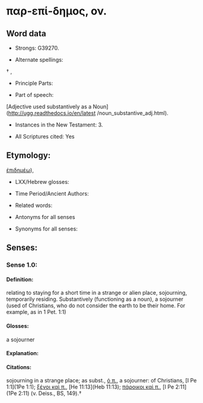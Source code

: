 # παρ-επί-δημος, ον.

<!-- Status: S2=NeedsReview -->
<!-- Lexica used for edits: BDAG, LN, FFM, A-S -->

## Word data

* Strongs: G39270.

* Alternate spellings:

† , 

* Principle Parts: 


* Part of speech: 

[Adjective used substantively as a Noun](http://ugg.readthedocs.io/en/latest
/noun_substantive_adj.html).

* Instances in the New Testament: 3.

* All Scriptures cited: Yes

## Etymology: 

[ἐπιδημέω]()),

* LXX/Hebrew glosses: 


* Time Period/Ancient Authors: 


* Related words: 

* Antonyms for all senses

* Synonyms for all senses: 


## Senses: 


### Sense  1.0: 

#### Definition: 

relating to staying for a short time in a strange or alien place, sojourning, temporarily residing.  Substantively (functioning as a noun), a sojourner (used of Christians, who do not consider the earth to be their home.  For example, as in 1 Pet. 1:1)

#### Glosses: 

a sojourner

#### Explanation: 


#### Citations: 

sojourning in a strange place; as subst., [ὁ π.](), a sojourner: of Christians, [I Pe 1:1](1Pe 1:1); [ξένοι καὶ π.](), [He 11:13](Heb 11:13); [πάροικοι καὶ π.](), [I Pe 2:11](1Pe 2:11) (v. Deiss., BS, 149).†